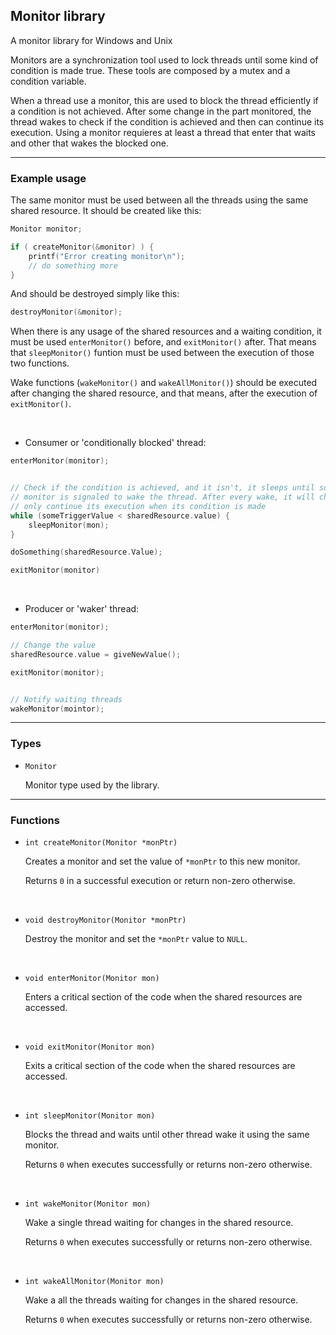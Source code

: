 ## Monitor library

A monitor library for Windows and Unix

Monitors are a synchronization tool used to lock threads until some kind of condition is made true. These tools are composed by a mutex and a condition variable.

When a thread use a monitor, this are used to block the thread efficiently if a condition is not achieved. After some change in the part monitored, the thread wakes to check if the condition is achieved and then can continue its execution. Using a monitor requieres at least a thread that enter that waits and other that wakes the blocked one.

---

### Example usage

The same monitor must be used between all the threads using the same shared resource. It should be
created like this:

```c
Monitor monitor;

if ( createMonitor(&monitor) ) {
    printf("Error creating monitor\n");
    // do something more
}
```

And should be destroyed simply like this:

```c
destroyMonitor(&monitor);
```


When there is any usage of the shared resources and a waiting condition, it must be used `enterMonitor()` before, and `exitMonitor()` after. That means that `sleepMonitor()` funtion must be used between the execution of those two functions.

Wake functions (`wakeMonitor()` and `wakeAllMonitor()`) should be executed after changing the shared resource, and that means, after the execution of `exitMonitor()`.


&nbsp; 

- Consumer or 'conditionally blocked' thread:

```c
enterMonitor(monitor);


// Check if the condition is achieved, and it isn't, it sleeps until some changes are made and the
// monitor is signaled to wake the thread. After every wake, it will check the condition and it will
// only continue its execution when its condition is made
while (someTriggerValue < sharedResource.value) {
    sleepMonitor(mon);
}

doSomething(sharedResource.Value);

exitMonitor(monitor)
```

&nbsp; 

- Producer or 'waker' thread:
 ```c
enterMonitor(monitor);

// Change the value
sharedResource.value = giveNewValue();

exitMonitor(monitor);


// Notify waiting threads
wakeMonitor(mointor);
 ```

---

### Types

- `Monitor`

    Monitor type used by the library.

---

### Functions

- `int createMonitor(Monitor *monPtr)`

    Creates a monitor and set the value of `*monPtr` to this new monitor.
    
    Returns `0` in a successful execution or return non-zero otherwise.

    &nbsp;

- `void destroyMonitor(Monitor *monPtr)`

    Destroy the monitor and set the `*monPtr` value to `NULL`.

    &nbsp;

- `void enterMonitor(Monitor mon)`

    Enters a critical section of the code when the shared resources are accessed.

    &nbsp;


- `void exitMonitor(Monitor mon)`

    Exits a critical section of the code when the shared resources are accessed.

    &nbsp;


- `int sleepMonitor(Monitor mon)`

    Blocks the thread and waits until other thread wake it using the same monitor.

    Returns `0` when executes successfully or returns non-zero otherwise.

    &nbsp;


- `int wakeMonitor(Monitor mon)`

    Wake a single thread waiting for changes in the shared resource.

    Returns `0` when executes successfully or returns non-zero otherwise.

    &nbsp;


- `int wakeAllMonitor(Monitor mon)`
    
    Wake a all the threads waiting for changes in the shared resource.

    Returns `0` when executes successfully or returns non-zero otherwise.
